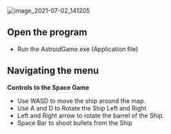 ![image_2021-07-02_141205](https://user-images.githubusercontent.com/54289134/124319174-7b1f3f00-db3f-11eb-91d9-d195c907d112.png)



Open the program
-------------------------
- Run the AstroidGame.exe (Application file)


Navigating the menu
-------------------------
**Controls to the Space Game**
- Use WASD to move the ship around the map.
- Use A and D to Rotate the Ship Left and Right
- Left and Right arrow to rotate the barrel of the Ship.
- Space Bar to shoot bullets from the Ship

